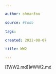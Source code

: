 ```yaml
---

author: ohmanfoo

source: #todo

tags: 

created: 2022-08-07

title: WW2

---
```

[[WW2.md]]#WW2.md